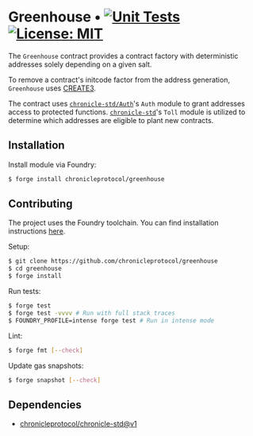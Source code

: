 # Greenhouse • [![Unit Tests](https://github.com/chronicleprotocol/greenhouse/actions/workflows/unit-tests.yml/badge.svg)](https://github.com/chronicleprotocol/greenhouse/actions/workflows/unit-tests.yml) [![License: MIT](https://img.shields.io/badge/License-MIT-yellow.svg)](https://opensource.org/licenses/MIT)

The `Greenhouse` contract provides a contract factory with deterministic addresses solely depending on a given salt.

To remove a contract's initcode factor from the address generation, `Greenhouse` uses [CREATE3](./src/libs/LibCREATE3.sol).

The contract uses [`chronicle-std/Auth`](https://github.com/chronicleprotocol/chronicle-std)'s `Auth` module to grant addresses access to protected functions. [`chronicle-std`](https://github.com/chronicleprotocol/chronicle-std)'s `Toll` module is utilized to determine which addresses are eligible to plant new contracts.

## Installation

Install module via Foundry:
```bash
$ forge install chronicleprotocol/greenhouse
```

## Contributing

The project uses the Foundry toolchain. You can find installation instructions [here](https://getfoundry.sh/).

Setup:
```bash
$ git clone https://github.com/chronicleprotocol/greenhouse
$ cd greenhouse
$ forge install
```

Run tests:
```bash
$ forge test
$ forge test -vvvv # Run with full stack traces
$ FOUNDRY_PROFILE=intense forge test # Run in intense mode
```

Lint:
```bash
$ forge fmt [--check]
```

Update gas snapshots:
```bash
$ forge snapshot [--check]
```

## Dependencies

- [chronicleprotocol/chronicle-std@v1](https://github.com/chronicleprotocol/chronicle-std/tree/v1)
